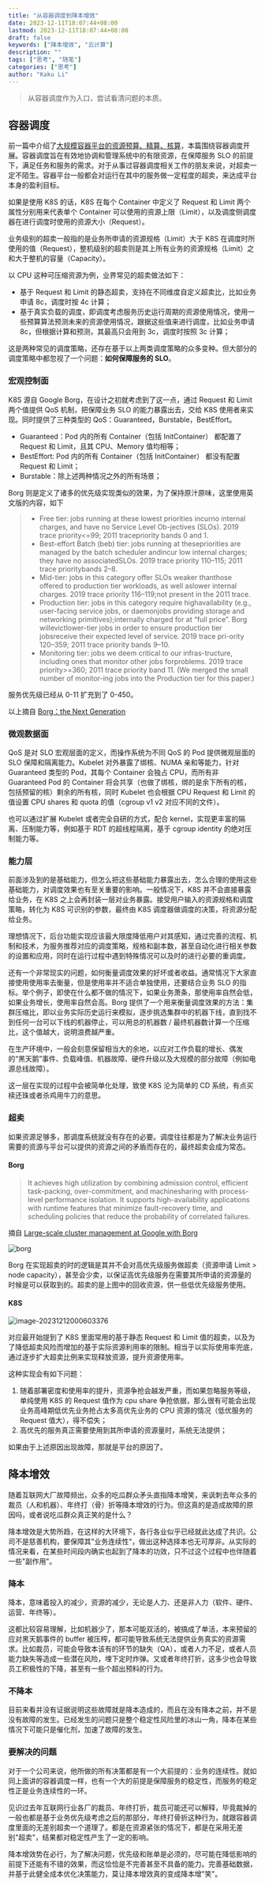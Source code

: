 ```yaml
---
title: "从容器调度到降本增效"
date: 2023-12-11T18:07:44+08:00
lastmod: 2023-12-11T18:07:44+08:00
draft: false
keywords: ["降本增效", "云计算"]
description: ""
tags: ["思考", "随笔"]
categories: ["思考"]
author: "Kaku Li"
---
```


> 从容器调度作为入口，尝试看清问题的本质。

## 容器调度

前一篇中介绍了[大规模容器平台的资源预算、精算、核算](https://mp.weixin.qq.com/s/ctMAaxaQ_EV3mqlswVwMOA)，本篇围绕容器调度开展。容器调度旨在有效地协调和管理系统中的有限资源，在保障服务 SLO 的前提下，满足任务和服务的需求。对于从事过容器调度相关工作的朋友来说，对超卖一定不陌生。容器平台一般都会对运行在其中的服务做一定程度的超卖，来达成平台本身的盈利目标。

如果是使用 K8S 的话，K8S 在每个 Container 中定义了 Request 和 Limit 两个属性分别用来代表单个 Container 可以使用的资源上限（Limit），以及调度侧调度器在进行调度时使用的资源大小（Request）。

业务级别的超卖一般指的是业务所申请的资源规格（Limit）大于 K8S 在调度时所使用的值（Request），整机级别的超卖则是其上所有业务的资源规格（Limit）之和大于整机的容量（Capacity）。

以 CPU 这种可压缩资源为例，业界常见的超卖做法如下：

- 基于 Request 和 Limit 的静态超卖，支持在不同维度自定义超卖比，比如业务申请 8c，调度时按 4c 计算；
- 基于真实负载的调度，即调度考虑服务历史运行周期的资源使用情况，使用一些预算算法预测未来的资源使用情况，跟据这些值来进行调度，比如业务申请 8c，但根据计算和预测，其最高只会用到 3c，调度时按照 3c 计算；

这是两种常见的调度策略，还存在基于以上两类调度策略的众多变种。但大部分的调度策略中都忽视了一个问题：**如何保障服务的 SLO**。

### 宏观控制面

K8S 源自 Google Borg，在设计之初就考虑到了这一点，通过 Request 和 Limit 两个值提供 QoS 机制，把保障业务 SLO 的能力暴露出去，交给 K8S 使用者来实现。同时提供了三种类型的 QoS：Guaranteed，Burstable，BestEffort。

- Guaranteed：Pod 内的所有 Container（包括 InitContainer） 都配置了 Request 和 Limit，且其 CPU、Memory 值均相等；
- BestEffort: Pod 内的所有 Container（包括 InitContainer） 都没有配置 Request 和 Limit；
- Burstable：除上述两种情况之外的所有场景；

Borg 则是定义了诸多的优先级实现类似的效果，为了保持原汁原味，这里使用英文版的内容，如下

> - Free tier: jobs running at these lowest priorities incurno internal charges, and have no Service Level Ob-jectives (SLOs). 2019 trace priority<=99; 2011 tracepriority bands 0 and 1.
> - Best-effort Batch (beb) tier: jobs running at thesepriorities are managed by the batch scheduler andincur low internal charges; they have no associatedSLOs. 2019 trace priority 110–115; 2011 trace prioritybands 2–8.
> - Mid-tier: jobs in this category offer SLOs weaker thanthose offered to production tier workloads, as well aslower internal charges. 2019 trace priority 116–119;not present in the 2011 trace.
> - Production tier: jobs in this category require highavailability (e.g., user-facing service jobs, or daemonjobs providing storage and networking primitives);internally charged for at “full price”. Borg willevictlower-tier jobs in order to ensure production tier jobsreceive their expected level of service. 2019 trace pri-ority 120–359; 2011 trace priority bands 9–10.
> - Monitoring tier: jobs we deem critical to our infras-tructure, including ones that monitor other jobs forproblems. 2019 trace priority>=360; 2011 trace priority band 11. (We merged the small number of monitor-ing jobs into the Production tier for this paper.)

服务优先级已经从 0-11 扩充到了 0-450。

以上摘自 [Borg：the Next Generation](https://dl.acm.org/doi/epdf/10.1145/3342195.3387517)

### 微观数据面

QoS 是对 SLO 宏观层面的定义，而操作系统为不同 QoS 的 Pod 提供微观层面的 SLO 保障和隔离能力。Kubelet 对外暴露了绑核、NUMA 亲和等能力，针对 Guaranteed 类型的 Pod，其每个 Container 会独占 CPU，而所有非 Guaranteed Pod 的 Container 将会共享（也做了绑核，绑的是余下所有的核，包括预留的核）剩余的所有核，同时 Kubelet 也会根据 CPU Request 和 Limit 的值设置 CPU shares 和 quota 的值（cgroup v1 v2 对应不同的文件）。

也可以通过扩展 Kubelet 或者完全自研的方式，配合 kernel，实现更丰富的隔离、压制能力等，例如基于 RDT 的超线程隔离，基于 cgroup identity 的绝对压制能力等。

### 能力层

前面涉及到的是基础能力，但怎么把这些基础能力暴露出去，怎么合理的使用这些基础能力，对调度效果也有至关重要的影响。一般情况下，K8S 并不会直接暴露给业务，在 K8S 之上会再封装一层对业务暴露。接受用户输入的资源规格和调度策略，转化为 K8S 可识别的参数，最终由 K8S 调度器做调度的决策，将资源分配给业务。

理想情况下，后台功能实现应该最大限度降低用户对其感知，通过完善的流程、机制和技术，为服务推荐对应的调度策略，规格和副本数，甚至自动化进行相关参数的设置和应用，同时在运行过程中遇到特殊情况可以及时的进行必要的重调度。

还有一个非常现实的问题，如何衡量调度效果的好坏或者收益。通常情况下大家直接使用使用率去衡量，但是使用率并不适合单独使用，还要结合业务 SLO 的指标。举个例子，即使在什么都不做的情况下，如果业务萧条，那使用率自然会低，如果业务增长，使用率自然会高。Borg 提供了一个用来衡量调度效果的方法：集群压缩比，即以业务实际历史运行来模拟，逐步挑选集群中的机器下线，直到找不到任何一台可以下线的机器停止，可以用总的机器数 / 最终机器数计算一个压缩比，这个值越大，说明浪费越严重。

在生产环境中，一般会刻意保留相当大的余地，以应对工作负载的增长、偶发的“黑天鹅”事件、负载峰值、机器故障、硬件升级以及大规模的部分故障（例如电源总线故障）。

这一层在实现的过程中会被简单化处理，致使 K8S 沦为简单的 CD 系统，有点买椟还珠或者杀鸡用牛刀的意思。

### 超卖

如果资源足够多，那调度系统就没有存在的必要。调度往往都是为了解决业务运行需要的资源与平台可以提供的资源之间的矛盾而存在的，最终超卖会成为常态。

#### Borg

> It achieves high utilization by combining admission control, efficient task-packing, over-commitment, and machinesharing with process-level performance isolation. It supports high-availability applications with runtime features that minimize  fault-recovery time, and scheduling policies that reduce the probability of correlated failures.

摘自 [Large-scale cluster management at Google with Borg](https://dl.acm.org/doi/epdf/10.1145/2741948.2741964)

![borg](borg.png)

Borg 在实现超卖的时的逻辑是其并不会对高优先级服务做超卖（资源申请 Limit > node capacity），甚至会少卖，以保证高优先级服务在需要其所申请的资源量的时候是可以获取到的。超卖的是上图中的回收资源，供一些低优先级服务使用。

#### K8S

![image-20231212000603376](k8s.png)

对应最开始提到了 K8S 里面常用的基于静态 Request 和 Limit 值的超卖，以及为了降低超卖风险而增加的基于实际资源利用率的限制。相当于以实际使用率兜底，通过逐步扩大超卖比例来实现释放资源，提升资源使用率。

这种实现会有如下问题：

1. 随着部署密度和使用率的提升，资源争抢会越发严重，而如果忽略服务等级，单纯使用 K8S 的 Request 值作为 cpu share 争抢依据，那么很有可能会出现业务高峰期低优先业务抢占太多高优先业务的 CPU 资源的情况（低优服务的 Request 值大），得不偿失；
2. 高优先的服务真正需要使用到其所申请的资源量时，系统无法提供；

如果由于上述原因出现故障，那就是平台的原因了。

## 降本增效

随着互联网大厂故障频出，众多的吃瓜群众矛头直指降本增笑，来讽刺去年众多的裁员（人和机器）、年终打（骨）折等降本增效的行为。但这真的是造成故障的原因吗，或者说吃瓜群众真正笑的是什么？

降本增效是大势所趋，在这样的大环境下，各行各业似乎已经就此达成了共识。公司不是慈善机构，要保障其"业务连续性"，做出这种选择本也无可厚非。从实际的情况来看，在某些时间段内确实也起到了降本的功效，只不过这个过程中也伴随着一些"副作用"。

### 降本

降本，意味着投入的减少，资源的减少，无论是人力、还是非人力（软件、硬件、运营、年终等）。

这都比较容易理解，比如机器少了，那本可能双活的，被搞成了单活，本来预留的应对黑天鹅事件的 buffer 被压榨，都可能导致系统无法提供业务真实的资源需求。比如裁员，可能会导致本该有的环节的缺失（QA），或者人力不足，或者人员能力缺失等造成一些潜在风险，埋下定时炸弹。又或者年终打折，这多少也会导致员工积极性的下降，甚至有一些个超出预料的行为。

### 不降本

目前来看并没有证据说明这些故障就是降本造成的，而且在没有降本之前，并不是没有故障的发生。已经发生的问题只是整个稳定性风险里的冰山一角，降本在某些情况下可能只是催化剂，加速了故障的发生。

### 要解决的问题

对于一个公司来说，他所做的所有决策都是有一个大前提的：业务的连续性。就如同上面讲的容器调度一样，也有一个大的前提是保障服务的稳定性，而服务的稳定性正是业务连续性的一环。

见识过去年互联网行业各厂的裁员、年终打折，裁员可能还可以解释，毕竟裁掉的一般也都是基于业务优先级考虑之后的那部分，年终打骨折这种行为，就跟容器调度里面的无差别超卖一个道理了。都是在资源紧张的情况下，都是在采用无差别"超卖"，结果都对稳定性产生了一定的影响。

降本增效势在必行，为了解决问题，优先级和账单是必须的，尽可能在降低影响的前提下还能有不错的效果，而这恰恰是不完善甚至不具备的能力。完善基础数据，并基于此健全成本优化决策能力，莫让降本增效真的变成降本增"笑"。
